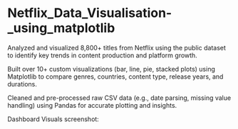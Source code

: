# Netflix_Data_Visualisation-_using_matplotlib

Analyzed and visualized 8,800+ titles from Netflix using the public dataset to identify key trends in content production and platform growth.

Built over 10+ custom visualizations (bar, line, pie, stacked plots) using Matplotlib to compare genres, countries, content type, release years, and durations.

Cleaned and pre-processed raw CSV data (e.g., date parsing, missing value handling) using Pandas for accurate plotting and insights.


Dashboard Visuals screenshot:

